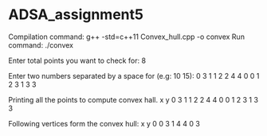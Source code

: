 # ADSA_assignment5


Compilation command: g++ -std=c++11 Convex_hull.cpp -o convex
Run command: ./convex


Enter total points you want to check for: 8

Enter two numbers separated by a space for (e.g: 10 15):
0 3
1 1
2 2
4 4
0 0
1 2
3 1
3 3

Printing all the points to compute convex hall.
 x       y
0       3
1       1
2       2
4       4
0       0
1       2
3       1
3       3

Following vertices form the convex hull:
 x       y
0       0
3       1
4       4
0       3
